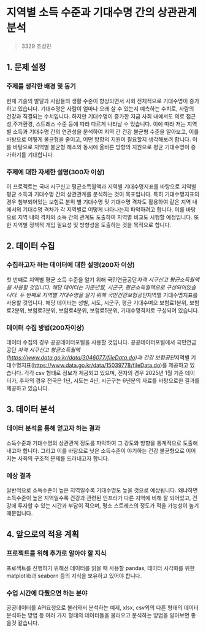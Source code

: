 # 지역별 소득 수준과 기대수명 간의 상관관계 분석

> 3329 조성민

## 1. 문제 설정

### 주제를 생각한 배경 및 동기

현재 기술의 발달과 사람들의 생활 수준이 향상되면서 사회 전체적으로 기대수명이 증가하고 있습니다. 기대수명은 사람이 얼마나 오래 살 수 있는지 예측하는 수치로, 사람의 건강과 직결되는 수치입니다. 하지만 기대수명이 증가한 지금 사회 내에서도 의료 접근성,주거환경, 스트레스 수준 등에 따라 다르게 나타날 수 있습니다. 이에 따라 저는 지역별 소득과 기대수명 간의 연관성을 분석하여 지역 간 건강 불균형 수준을 알아보고, 이를 바탕으로 어떻게 불균형을 줄이고, 어떤 방향의 지원이 필요할지 생각해보려 합니다. 이를 바탕으로 지역별 불균형 해소와 동시에 올바른 방향의 지원으로 평균 기대수명이 증가하기를 기대합니다.

### 주제에 대한 자세한 설명(300자 이상)

이 프로젝트는 국내 시구신고 평균소득월액과 지역별 기대수명지표를 바탕으로 지역별 평균 소득과 기대수명 간의 상관관계를 분석하는 것이 목표입니다. 특히 기대수명지표의 경우 첨부되어있는 보험료 분위 별 기대수명 및 기대수명 격차도 활용하여 같은 지역 내에서의 기대수명 격차가 각 지역별로 어떻게 나타나는지 파악하려고 합니다. 이를 바탕으로 지역 내의 격차와 소득 간의 관계도 도출하여 지역별 비교도 시행할 예정입니다. 또한 지역별 정책적 개입 필요성 및 방향성을 도출하는 것을 목적으로 합니다.

## 2. 데이터 수집

### 수집하고자 하는 데이터에 대한 설명(200자 이상)

첫 번째로 지역별 평균 소득 수준을 알기 위해 국민연금공단*자격 시구신고 평균소득월액을 사용할 것입니다. 해당 데이터는 기준년월, 시군구, 평균소득월액으로 구성되어있습니다. 두 번째로 지역별 기대수명을 알기 위해 국민건강보험공단*지역별 기대수명지표를 사용할 것입니다. 해당 데이터는 성별, 시도, 시군구, 평균 기대수며으 보험료1분위, 보험료2분위, 보험료3분위, 보험료4분위, 보험료5분위, 기대수명격차로 구성되어 있습니다.

### 데이터 수집 방법(200자이상)

데이터 수집의 경우 공공데이터포털을 사용할 것입니다. 공공데이터포털에서 국민연금공단 *자격 시구신고 평균소득월액(https://www.data.go.kr/data/3046077/fileData.do)과 건강 보험공단*지역별 기대수명지표(https://www.data.go.kr/data/15039778/fileData.do)를 제공하고 있습니다. 각각 csv 형태로 정보가 제공되고 있으며, 전자의 경우 2025년 1월 기준 데이터가, 후자의 경우 전국은 1년, 시도는 4년, 시군구는 6년분의 자료를 바탕으로한 결과를 제공하고 있습니다.

## 3. 데이터 분석

### 데이터 분석을 통해 얻고자 하는 결과

소득수준과 기대수명의 상관관계 정도를 파악하여 그 강도와 방향을 통계적으로 도출해내고자 합니다. 그리고 이를 바탕으로 낮은 소득수준이 야기하는 건강 불균형으로 이어지는 사회의 구조적 문제를 드러내고자 합니다.

### 예상 결과

일반적으로 소득수준이 높은 지역일수록 기대수명도 높을 것으로 예상됩니다. 왜냐하면 소득수준이 높은 지역일수록 건강과 관련된 인프라가 다른 지역에 비해 잘 되어있고, 건강에 투자할 수 있는 시간과 부담이 적으며, 평소 스트레스의 정도가 적을 가능성이 높기 때문입니다.

## 4. 앞으로의 적용 계획

### 프로젝트를 위해 추가로 알아야 할 지식

프로젝트를 진행하기 위해선 데이터를 읽을 때 사용할 pandas, 데이터 시각화를 위한 matplotlib과 seaborn 등의 지식을 보유하고 있어야 합니다.

### 수업 시간에 다뤘으면 하는 분야

공공데이터를 API요청으로 불러와서 분석하는 예제, xlsx, csv외의 다른 형태의 데이터 분석하는 방법 등 여러 가지 형태의 데이터들을 불러오고 분석하는 방법을 알아보면 좋을것 같습니다.
